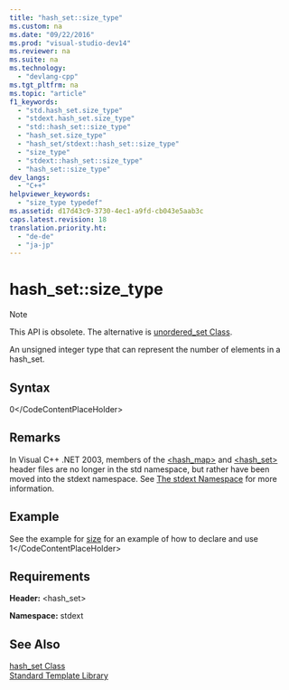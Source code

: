 ```yaml
---
title: "hash_set::size_type"
ms.custom: na
ms.date: "09/22/2016"
ms.prod: "visual-studio-dev14"
ms.reviewer: na
ms.suite: na
ms.technology: 
  - "devlang-cpp"
ms.tgt_pltfrm: na
ms.topic: "article"
f1_keywords: 
  - "std.hash_set.size_type"
  - "stdext.hash_set.size_type"
  - "std::hash_set::size_type"
  - "hash_set.size_type"
  - "hash_set/stdext::hash_set::size_type"
  - "size_type"
  - "stdext::hash_set::size_type"
  - "hash_set::size_type"
dev_langs: 
  - "C++"
helpviewer_keywords: 
  - "size_type typedef"
ms.assetid: d17d43c9-3730-4ec1-a9fd-cb043e5aab3c
caps.latest.revision: 18
translation.priority.ht: 
  - "de-de"
  - "ja-jp"
---
```

# hash_set::size_type
> [!NOTE]
>  This API is obsolete. The alternative is [unordered_set Class](../vs140/unordered_set-class.md).  
  
 An unsigned integer type that can represent the number of elements in a hash_set.  
  
## Syntax  
  
<CodeContentPlaceHolder>0\</CodeContentPlaceHolder>  
## Remarks  
 In Visual C++ .NET 2003, members of the [\<hash_map>](../vs140/-hash_map-.md) and [\<hash_set>](../vs140/-hash_set-.md) header files are no longer in the std namespace, but rather have been moved into the stdext namespace. See [The stdext Namespace](../vs140/stdext-namespace.md) for more information.  
  
## Example  
 See the example for [size](../vs140/hash_set--size.md) for an example of how to declare and use <CodeContentPlaceHolder>1\</CodeContentPlaceHolder>  
  
## Requirements  
 **Header:** \<hash_set>  
  
 **Namespace:** stdext  
  
## See Also  
 [hash_set Class](../vs140/hash_set-class.md)   
 [Standard Template Library](../vs140/standard-template-library.md)